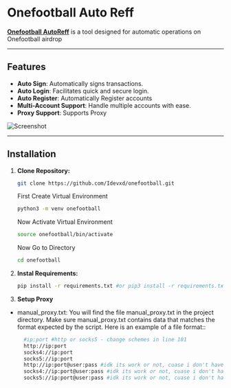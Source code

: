 # Onefootball Auto Reff  

**[Onefootball AutoReff](https://ofc.onefootball.com/s2)** is a tool designed for automatic operations on Onefootball airdrop  

---

## Features  
- **Auto Sign**: Automatically signs transactions.  
- **Auto Login**: Facilitates quick and secure login.  
- **Auto Register**: Automatically Register accounts
- **Multi-Account Support**: Handle multiple accounts with ease.  
- **Proxy Support**: Supports Proxy  

![Screenshot](https://i.ibb.co.com/7VkQQ6M/Cuplikan-layar-2024-12-23-192359.png)  

---

## Installation

1. **Clone Repository:**
   ```bash
   git clone https://github.com/Idevxd/onefootball.git
   ```
   First Create Virtual Environment
   ```bash
   python3 -m venv onefootball
   ```
   Now Activate Virtual Environment
   ```bash
   source onefootball/bin/activate
   ```
   Now Go to Directory
   ```bash
   cd onefootball
   ```

2. **Instal Requirements:**


   ```bash
   pip install -r requirements.txt #or pip3 install -r requirements.txt
   ```
3. **Setup Proxy**

- manual_proxy.txt: You will find the file manual_proxy.txt in the project directory. Make sure manual_proxy.txt contains data that matches the format expected by the script. Here is an example of a file format::


  ```bash
    #ip:port #http or socks5 - change schemes in line 101
    http://ip:port
    socks4://ip:port
    socks5://ip:port
    http://ip:port@user:pass #idk its work or not, cuase i don't have authentic proxy
    socks4://ip:port@user:pass #idk its work or not, cuase i don't have authentic proxy
    socks5://ip:port@user:pass #idk its work or not, cuase i don't have authentic proxy#
  ```
